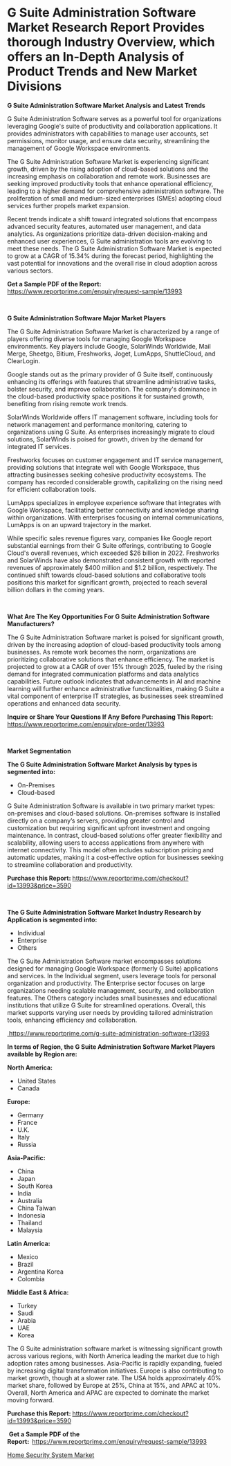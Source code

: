 <p><h1>G Suite Administration Software Market Research Report Provides thorough Industry Overview, which offers an In-Depth Analysis of Product Trends and New Market Divisions</h1></p><p><strong>G Suite Administration Software Market Analysis and Latest Trends</strong></p>
<p><p>G Suite Administration Software serves as a powerful tool for organizations leveraging Google's suite of productivity and collaboration applications. It provides administrators with capabilities to manage user accounts, set permissions, monitor usage, and ensure data security, streamlining the management of Google Workspace environments.</p><p>The G Suite Administration Software Market is experiencing significant growth, driven by the rising adoption of cloud-based solutions and the increasing emphasis on collaboration and remote work. Businesses are seeking improved productivity tools that enhance operational efficiency, leading to a higher demand for comprehensive administration software. The proliferation of small and medium-sized enterprises (SMEs) adopting cloud services further propels market expansion.</p><p>Recent trends indicate a shift toward integrated solutions that encompass advanced security features, automated user management, and data analytics. As organizations prioritize data-driven decision-making and enhanced user experiences, G Suite administration tools are evolving to meet these needs. The G Suite Administration Software Market is expected to grow at a CAGR of 15.34% during the forecast period, highlighting the vast potential for innovations and the overall rise in cloud adoption across various sectors.</p></p>
<p><strong>Get a Sample PDF of the Report:&nbsp;</strong> <a href="https://www.reportprime.com/enquiry/request-sample/13993?utm_campaign=3545&utm_medium=2&utm_source=Github&utm_content=ia&utm_term=20032025&utm_id=g-suite-administration-software">https://www.reportprime.com/enquiry/request-sample/13993</a></p>
<p>&nbsp;</p>
<p><strong>G Suite Administration Software Major Market Players</strong></p>
<p><p>The G Suite Administration Software Market is characterized by a range of players offering diverse tools for managing Google Workspace environments. Key players include Google, SolarWinds Worldwide, Mail Merge, Sheetgo, Bitium, Freshworks, Joget, LumApps, ShuttleCloud, and ClearLogin. </p><p>Google stands out as the primary provider of G Suite itself, continuously enhancing its offerings with features that streamline administrative tasks, bolster security, and improve collaboration. The company's dominance in the cloud-based productivity space positions it for sustained growth, benefiting from rising remote work trends.</p><p>SolarWinds Worldwide offers IT management software, including tools for network management and performance monitoring, catering to organizations using G Suite. As enterprises increasingly migrate to cloud solutions, SolarWinds is poised for growth, driven by the demand for integrated IT services.</p><p>Freshworks focuses on customer engagement and IT service management, providing solutions that integrate well with Google Workspace, thus attracting businesses seeking cohesive productivity ecosystems. The company has recorded considerable growth, capitalizing on the rising need for efficient collaboration tools.</p><p>LumApps specializes in employee experience software that integrates with Google Workspace, facilitating better connectivity and knowledge sharing within organizations. With enterprises focusing on internal communications, LumApps is on an upward trajectory in the market.</p><p>While specific sales revenue figures vary, companies like Google report substantial earnings from their G Suite offerings, contributing to Google Cloud's overall revenues, which exceeded $26 billion in 2022. Freshworks and SolarWinds have also demonstrated consistent growth with reported revenues of approximately $400 million and $1.2 billion, respectively. The continued shift towards cloud-based solutions and collaborative tools positions this market for significant growth, projected to reach several billion dollars in the coming years.</p></p>
<p>&nbsp;</p>
<p><strong>What Are The Key Opportunities For G Suite Administration Software Manufacturers?</strong></p>
<p><p>The G Suite Administration Software market is poised for significant growth, driven by the increasing adoption of cloud-based productivity tools among businesses. As remote work becomes the norm, organizations are prioritizing collaborative solutions that enhance efficiency. The market is projected to grow at a CAGR of over 15% through 2025, fueled by the rising demand for integrated communication platforms and data analytics capabilities. Future outlook indicates that advancements in AI and machine learning will further enhance administrative functionalities, making G Suite a vital component of enterprise IT strategies, as businesses seek streamlined operations and enhanced data security.</p></p>
<p><strong>Inquire or Share Your Questions If Any Before Purchasing This Report:</strong> <a href="https://www.reportprime.com/enquiry/pre-order/13993?utm_campaign=3545&utm_medium=2&utm_source=Github&utm_content=ia&utm_term=20032025&utm_id=g-suite-administration-software">https://www.reportprime.com/enquiry/pre-order/13993</a></p>
<p>&nbsp;</p>
<p><strong>Market Segmentation</strong></p>
<p><strong>The G Suite Administration Software Market Analysis by types is segmented into:</strong></p>
<p><ul><li>On-Premises</li><li>Cloud-based</li></ul></p>
<p><p>G Suite Administration Software is available in two primary market types: on-premises and cloud-based solutions. On-premises software is installed directly on a company’s servers, providing greater control and customization but requiring significant upfront investment and ongoing maintenance. In contrast, cloud-based solutions offer greater flexibility and scalability, allowing users to access applications from anywhere with internet connectivity. This model often includes subscription pricing and automatic updates, making it a cost-effective option for businesses seeking to streamline collaboration and productivity.</p></p>
<p><strong>Purchase this Report:&nbsp;</strong><a href="https://www.reportprime.com/checkout?id=13993&price=3590&utm_campaign=3545&utm_medium=2&utm_source=Github&utm_content=ia&utm_term=20032025&utm_id=g-suite-administration-software">https://www.reportprime.com/checkout?id=13993&price=3590</a></p>
<p>&nbsp;</p>
<p><strong>The G Suite Administration Software Market Industry Research by Application is segmented into:</strong></p>
<p><ul><li>Individual</li><li>Enterprise</li><li>Others</li></ul></p>
<p><p>The G Suite Administration Software market encompasses solutions designed for managing Google Workspace (formerly G Suite) applications and services. In the Individual segment, users leverage tools for personal organization and productivity. The Enterprise sector focuses on large organizations needing scalable management, security, and collaboration features. The Others category includes small businesses and educational institutions that utilize G Suite for streamlined operations. Overall, this market supports varying user needs by providing tailored administration tools, enhancing efficiency and collaboration.</p></p>
<p><a href="https://www.reportprime.com/g-suite-administration-software-r13993?utm_campaign=3545&utm_medium=2&utm_source=Github&utm_content=ia&utm_term=20032025&utm_id=g-suite-administration-software">&nbsp;https://www.reportprime.com/g-suite-administration-software-r13993</a></p>
<p><strong>In terms of Region, the G Suite Administration Software Market Players available by Region are:</strong></p>
<p>
    <p> <strong> North America: </strong>
        <ul>
            <li>United States</li>
            <li>Canada</li>
        </ul>
        </p> 
    <p> <strong> Europe: </strong>
        <ul>
            <li>Germany</li>
            <li>France</li>
            <li>U.K.</li>
            <li>Italy</li>
            <li>Russia</li>
        </ul>
        </p> 
    <p> <strong> Asia-Pacific: </strong>
        <ul>
            <li>China</li>
            <li>Japan</li>
            <li>South Korea</li>
            <li>India</li>
            <li>Australia</li>
            <li>China Taiwan</li>
            <li>Indonesia</li>
            <li>Thailand</li>
            <li>Malaysia</li>
        </ul>
        </p> 
    <p> <strong> Latin America: </strong>
        <ul>
            <li>Mexico</li>
            <li>Brazil</li>
            <li>Argentina Korea</li>
            <li>Colombia</li>
        </ul>
        </p> 
    <p> <strong> Middle East & Africa: </strong>
        <ul>
            <li>Turkey</li>
            <li>Saudi</li>
            <li>Arabia</li>
            <li>UAE</li>
            <li>Korea</li>
        </ul>
    </p>
    </p>
<p><p>The G Suite administration software market is witnessing significant growth across various regions, with North America leading the market due to high adoption rates among businesses. Asia-Pacific is rapidly expanding, fueled by increasing digital transformation initiatives. Europe is also contributing to market growth, though at a slower rate. The USA holds approximately 40% market share, followed by Europe at 25%, China at 15%, and APAC at 10%. Overall, North America and APAC are expected to dominate the market moving forward.</p></p>
<p><strong>Purchase this Report: </strong><a href="https://www.reportprime.com/checkout?id=13993&price=3590&utm_campaign=3545&utm_medium=2&utm_source=Github&utm_content=ia&utm_term=20032025&utm_id=g-suite-administration-software">https://www.reportprime.com/checkout?id=13993&price=3590</a></p>
<p>&nbsp;<strong>Get a Sample PDF of the Report:&nbsp;&nbsp;</strong><a href="https://www.reportprime.com/enquiry/request-sample/13993?utm_campaign=3545&utm_medium=2&utm_source=Github&utm_content=ia&utm_term=20032025&utm_id=g-suite-administration-software">https://www.reportprime.com/enquiry/request-sample/13993</a></p>
<p><strong></strong></p>
<p><p><a href="https://github.com/lizonbochil23/Market-Research-Report-List-1/blob/main/home-security-system-market.md?utm_campaign=3545&utm_medium=2&utm_source=Github&utm_content=ia&utm_term=20032025&utm_id=g-suite-administration-software">Home Security System Market</a></p></p>